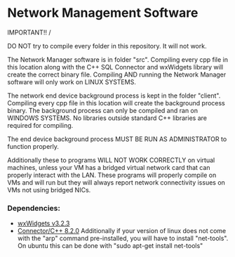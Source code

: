 # Network Management Software

IMPORTANT!! \/

DO NOT try to compile every folder in this repository. It will not work.

The Network Manager software is in folder "src". Compiling every cpp file in this location along with the C++ SQL Connector and wxWidgets library will create the correct binary file. Compiling AND running the Network Manager software will only work on LINUX SYSTEMS. 

The network end device background process is kept in the folder "client". Compiling every cpp file in this location will create the background process binary. The background process can only be compiled and ran on WINDOWS SYSTEMS. No libraries outside standard C++ libraries are required for compiling.

The end device background process MUST BE RUN AS ADMINISTRATOR to function properly.

Additionally these to programs WILL NOT WORK CORRECTLY on virtual machines, unless your VM has a bridged virtual network card that can properly interact with the LAN. These programs will properly compile on VMs and will run but they will always report network connectivity issues on VMs not using bridged NICs. 

### Dependencies:

* [wxWidgets v3.2.3](https://github.com/wxWidgets/wxWidgets)
* [Connector/C++ 8.2.0](https://dev.mysql.com/downloads/connector/cpp/)
Additionally if your version of linux does not come with the "arp" command pre-installed, you will have to install "net-tools". On ubuntu this can be done with "sudo apt-get install net-tools"

